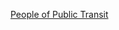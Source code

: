 ---
layout: post
wordpress_id: 337
wordpress_url: http://noesbueno.com/archives/337
date: '2009-11-10 14:07:01 -0600'
date_gmt: '2009-11-10 19:07:01 -0600'
body: |
  <p><a href="http://www.peopleofpublictransit.com/">People of Public Transit</a></p>
---